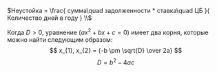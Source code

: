 $Неустойка = \frac{ сумма\quad задолженности * ставка\quad ЦБ }{ Количество дней в году } \\$

Когда $D > 0$, уравнение $(ax^2 + bx + c = 0)$ имеет два корня, которые можно найти следующим образом:
$$ x_{1}, x_{2} = {-b \pm \sqrt{D} \over 2a} $$
$$ D = b^2 - 4ac$$
